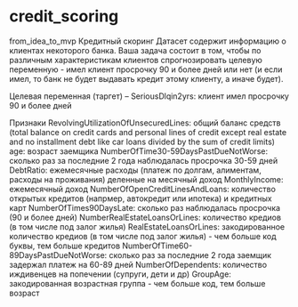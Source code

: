 # credit_scoring
from_idea_to_mvp
Кредитный скоринг
Датасет содержит информацию о клиентах некоторого банка.
Ваша задача состоит в том, чтобы по различным характеристикам клиентов спрогнозировать целевую переменную - имел клиент просрочку 90 и более дней или нет (и если имел, то банк не будет выдавать кредит этому клиенту, а иначе будет).

Целевая переменная (таргет) – SeriousDlqin2yrs: клиент имел просрочку 90 и более дней

Признаки
RevolvingUtilizationOfUnsecuredLines: общий баланс средств (total balance on credit cards and personal lines of credit except real estate and no installment debt like car loans divided by the sum of credit limits)
age: возраст заемщика
NumberOfTime30-59DaysPastDueNotWorse: сколько раз за последние 2 года наблюдалась просрочка 30-59 дней
DebtRatio: ежемесячные расходы (платеж по долгам, алиментам, расходы на проживания) деленные на месячный доход
MonthlyIncome: ежемесячный доход
NumberOfOpenCreditLinesAndLoans: количество открытых кредитов (напрмер, автокредит или ипотека) и кредитных карт
NumberOfTimes90DaysLate: сколько раз наблюдалась просрочка (90 и более дней)
NumberRealEstateLoansOrLines: количество кредиов (в том числе под залог жилья)
RealEstateLoansOrLines: закодированное количество кредиов (в том числе под залог жилья) - чем больше код буквы, тем больше кредитов
NumberOfTime60-89DaysPastDueNotWorse: сколько раз за последние 2 года заемщик задержал платеж на 60-89 дней
NumberOfDependents: количество иждивенцев на попечении (супруги, дети и др)
GroupAge: закодированная возрастная группа - чем больше код, тем больше возраст
